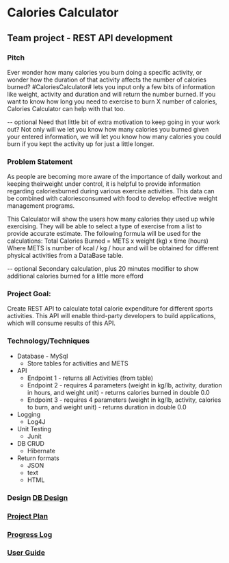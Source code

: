 # Calories Calculator
## Team project - REST API development ##

### Pitch
Ever wonder how many calories you burn doing a specific activity, or wonder how the duration of that activity affects the number of calories burned? #CaloriesCalculator# lets you input only a few bits of information like weight, activity and duration and will return the number burned. 
If you want to know how long you need to exercise to burn X number of calories, Calories Calculator can help with that too.

-- optional 
Need that little bit of extra motivation to keep going in your work out? Not only will we let you know how many calories you burned given your entered information, we will let you know how many calories you could burn if you kept the activity up for just a little longer. 

### Problem Statement

As people are becoming more aware of the importance of daily workout and keeping theirweight under control, it is helpful to provide information regarding caloriesburned during various exercise activities. This data can be combined with caloriesconsumed with food to develop effective weight management programs. 

This Calculator will show the users how many calories they used up while exercising.
They will be able to select a type of exercise from a list to provide accurate estimate. 
The following formula will be used for the calculations:
Total Calories Burned = METS x weight (kg) x time (hours) 
Where METS is number of kcal / kg / hour and will be obtained for different physical activities from a DataBase table.  

-- optional 
Secondary calculation, plus 20 minutes modifier to show additional calories burned for a little more efford

### Project Goal:
Create REST API to calculate total calorie expenditure for different sports activities.
This API will enable third-party developers to build applications, which will consume results of this API.

### Technology/Techniques

 * Database - MySql
    * Store tables for activities and METS
 * API
    * Endpoint 1 - returns all Activities (from table)
    * Endpoint 2 - requires 4 parameters (weight in kg/lb, activity, duration in hours, and weight unit) - returns calories burned in double 0.0
    * Endpoint 3 - requires 4 parameters (weight in kg/lb, activity, calories to burn, and weight unit) - returns duration in double 0.0
 * Logging
    * Log4J
 * Unit Testing
    * Junit
 * DB CRUD
    * Hibernate
 * Return formats
    * JSON
    * text
    * HTML
    
### Design [DB Design](https://github.com/ocollins/CaloriesCalculator/tree/master/db)
 
### [Project Plan](https://github.com/ocollins/CaloriesCalculator/blob/master/ProjectPlan.md)

### [Progress Log](https://github.com/ocollins/CaloriesCalculator/blob/master/ProgressLog.md)

### [User Guide](https://github.com/ocollins/CaloriesCalculator/blob/master/UserGuide.md)
